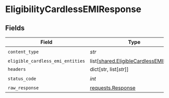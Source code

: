 # EligibilityCardlessEMIResponse


## Fields

| Field                                                                                      | Type                                                                                       | Required                                                                                   | Description                                                                                |
| ------------------------------------------------------------------------------------------ | ------------------------------------------------------------------------------------------ | ------------------------------------------------------------------------------------------ | ------------------------------------------------------------------------------------------ |
| `content_type`                                                                             | *str*                                                                                      | :heavy_check_mark:                                                                         | N/A                                                                                        |
| `eligible_cardless_emi_entities`                                                           | list[[shared.EligibleCardlessEMIEntity](../../models/shared/eligiblecardlessemientity.md)] | :heavy_minus_sign:                                                                         | OK                                                                                         |
| `headers`                                                                                  | dict[str, list[*str*]]                                                                     | :heavy_minus_sign:                                                                         | N/A                                                                                        |
| `status_code`                                                                              | *int*                                                                                      | :heavy_check_mark:                                                                         | N/A                                                                                        |
| `raw_response`                                                                             | [requests.Response](https://requests.readthedocs.io/en/latest/api/#requests.Response)      | :heavy_minus_sign:                                                                         | N/A                                                                                        |